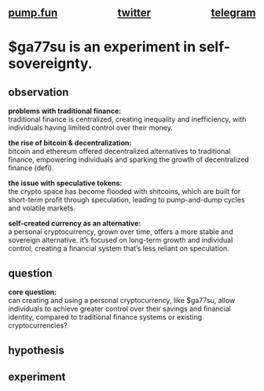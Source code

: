 <h2>
  <div style="display: flex; justify-content: space-between;">
    <span><a href="https://pump.fun/coin/24A5FSAuq2sxcjsHdErjPu5u92dvSMrGi9FUuSPopump" target="_blank">pump.fun</a></span>
    <span><a href="https://x.com/ga77su" target="_blank">twitter</a></span>
    <span><a href="https://t.me/ga77su" target="_blank">telegram</a></span>
  </div>
</h2>

# $ga77su is an experiment in self-sovereignty.

## observation

**problems with traditional finance:**  
traditional finance is centralized, creating inequality and inefficiency, with individuals having limited control over their money.  

**the rise of bitcoin & decentralization:**  
bitcoin and ethereum offered decentralized alternatives to traditional finance, empowering individuals and sparking the growth of decentralized finance (defi).  

**the issue with speculative tokens:**  
the crypto space has become flooded with shitcoins, which are built for short-term profit through speculation, leading to pump-and-dump cycles and volatile markets.  

**self-created currency as an alternative:**  
a personal cryptocurrency, grown over time, offers a more stable and sovereign alternative. it’s focused on long-term growth and individual control, creating a financial system that’s less reliant on speculation.  

## question

**core question:**  
can creating and using a personal cryptocurrency, like $ga77su, allow individuals to achieve greater control over their savings and financial identity, compared to traditional finance systems or existing cryptocurrencies?

## hypothesis

## experiment
